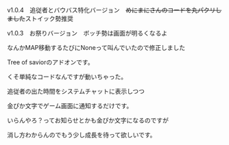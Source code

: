 v1.0.4　追従者とバウバス特化バージョン　~~めにまにさんのコードを丸パクリしました~~ストイック勢推奨

v1.0.3　お祭りバージョン　ボッチ勢は画面が明るくなるよ 

なんかMAP移動するたびにNoneって叫んでいたので修正しました

Tree of saviorのアドオンです。

くそ単純なコードなんですが動いちゃった。

追従者の出た時間をシステムチャットに表示しつつ

金ぴか文字でゲーム画面に通知するだけです。

いらんやろ？ってお知らせとかも金ぴか文字になるのですが

消し方わからんのでもう少し成長を待って欲しいです。
